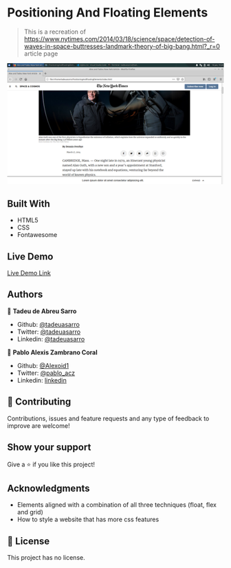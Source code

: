 # Positioning And Floating Elements

> This is a recreation of https://www.nytimes.com/2014/03/18/science/space/detection-of-waves-in-space-buttresses-landmark-theory-of-big-bang.html?_r=0 article page

![screenshot](./img/screen.png)



## Built With

- HTML5 
- CSS
- Fontawesome

## Live Demo

[Live Demo Link](https://rawcdn.githack.com/tadeuasarro/PositioningAndFloatingElements/19c5a72609fd0ffbe8a7cdf9374c0fa90d92eeab/index.html)


## Authors

👤 **Tadeu de Abreu Sarro**

- Github: [@tadeuasarro](https://github.com/tadeuasarro)
- Twitter: [@tadeuasarro](https://twitter.com/tadeuasarro)
- Linkedin: [@tadeuasarro](https://www.linkedin.com/in/tadeu-sarro-71481013a/)

👤 **Pablo Alexis Zambrano Coral**

- Github: [@Alexoid1](https://github.com/Alexoid1)
- Twitter: [@pablo_acz](https://twitter.com/pablo_acz)
- Linkedin: [linkedin](https://www.linkedin.com/in/pablo-alexis-zambrano-coral-7a614a189/)

## 🤝 Contributing

Contributions, issues and feature requests and any type of feedback to improve are welcome!

## Show your support

Give a ⭐️ if you like this project!

## Acknowledgments

- Elements aligned with a combination of all three techniques (float, flex and grid)
- How to style a website that has more css features


## 📝 License

This project has no license.
